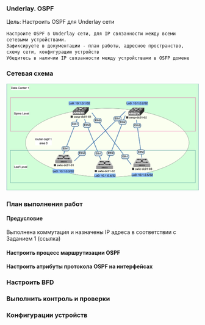 ### Underlay. OSPF
Цель: Настроить OSPF для Underlay сети

    Настроите OSPF в Underlay сети, для IP связанности между всеми сетевыми устройствами.
    Зафиксируете в документации - план работы, адресное пространство, схему сети, конфигурацию устройств
    Убедитесь в наличии IP связанности между устройствами в OSFP домене

###  Сетевая схема
  ![](nettopology.png)  


### План выполнения работ
#### Предусловие
Выполнена коммутация и назначены IP адреса в соответствии с Заданием 1 (ссылка)

####  Настроить процесс маршрутизации OSPF

#### Настроить атрибуты протокола OSPF на интерфейсах

### Настроить BFD

### Выполнить контроль и проверки

### Конфигурации устройств

